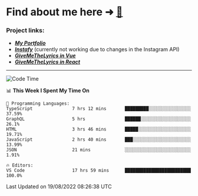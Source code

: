 # Find about me here ➜ [🧑](https://pauabella.dev)

### Project links:
- ***[My Portfolio](https://pauabella.dev)***
- ***[Instafy](https://instafy.me)*** (currently not working due to changes in the Instagram API)
- ***[GiveMeTheLyrics in Vue](https://lyrics.pauabella.dev)***
- ***[GiveMeTheLyrics in React](https://pauabella.dev/GiveMeTheLyrics)***

---
<!--START_SECTION:waka-->
![Code Time](http://img.shields.io/badge/Code%20Time-1%2C371%20hrs-blue)

📊 **This Week I Spent My Time On** 

```text
💬 Programming Languages: 
TypeScript               7 hrs 12 mins       █████████░░░░░░░░░░░░░░░░   37.59% 
GraphQL                  5 hrs               ██████░░░░░░░░░░░░░░░░░░░   26.1% 
HTML                     3 hrs 46 mins       █████░░░░░░░░░░░░░░░░░░░░   19.71% 
JavaScript               2 hrs 40 mins       ███░░░░░░░░░░░░░░░░░░░░░░   13.99% 
JSON                     21 mins             ░░░░░░░░░░░░░░░░░░░░░░░░░   1.91%

🔥 Editors: 
VS Code                  17 hrs 59 mins      █████████████████████████   100.0%

```


 Last Updated on 19/08/2022 08:26:38 UTC
<!--END_SECTION:waka-->
